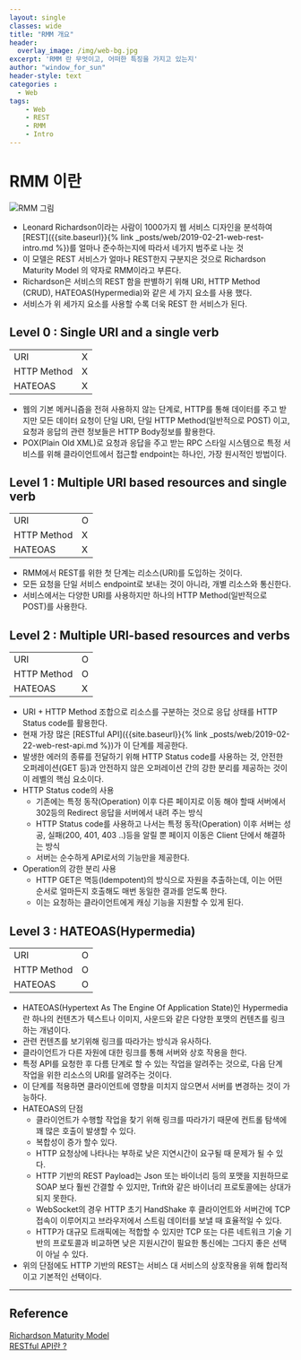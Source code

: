 ```yaml
--- 
layout: single
classes: wide
title: "RMM 개요"
header:
  overlay_image: /img/web-bg.jpg
excerpt: 'RMM 란 무엇이고, 어떠한 특징을 가지고 있는지'
author: "window_for_sun"
header-style: text
categories :
  - Web
tags:
    - Web
    - REST
    - RMM
    - Intro
---  
```



# RMM 이란
![RMM 그림]({{site.baseurl}}/img/web-rest-api-rmm.jpg)
- Leonard Richardson이라는 사람이 1000가지 웹 서비스 디자인을 분석하여 [REST]({{site.baseurl}}{% link _posts/web/2019-02-21-web-rest-intro.md %})를 얼마나 준수하는지에 따라서 네가지 범주로 나눈 것
- 이 모델은 REST 서비스가 얼마나 REST한지 구분지은 것으로 Richardson Maturity Model 의 약자로 RMM이라고 부른다.
- Richardson은  서비스의 REST 함을 판별하기 위해 URI, HTTP Method (CRUD), HATEOAS(Hypermedia)와 같은 세 가지 요소를 사용 했다.
- 서비스가 위 세가지 요소를 사용할 수록 더욱 REST 한 서비스가 된다.

## Level 0 : Single URI and a single verb

| | |
|---|---|
| URI | X 
| HTTP Method | X
| HATEOAS | X

- 웹의 기본 메커니즘을 전혀 사용하지 않는 단계로, HTTP를 통해 데이터를 주고 받지만 모든 데이터 요청이 단일 URI, 단일 HTTP Method(일반적으로 POST) 이고, 요청과 응답의 관련 정보들은 HTTP Body정보를 활용한다.
- POX(Plain Old XML)로 요청과 응답을 주고 받는 RPC 스타일 시스템으로 특정 서비스를 위해 클라이언트에서 접근할 endpoint는 하나인, 가장 원시적인 방법이다.

## Level 1 : Multiple URI based resources and single verb

| | |
|---|---|
| URI | O 
| HTTP Method | X
| HATEOAS | X

- RMM에서 REST를 위한 첫 단계는 리소스(URI)를 도입하는 것이다.
- 모든 요청을 단일 서비스 endpoint로 보내는 것이 아니라, 개별 리소스와 통신한다.
- 서비스에서는 다양한 URI를 사용하지만 하나의 HTTP Method(일반적으로 POST)를 사용한다.

## Level 2 : Multiple URI-based resources and verbs

| | |
|---|---|
| URI | O
| HTTP Method | O
| HATEOAS | X

- URI + HTTP Method 조합으로 리소스를 구분하는 것으로 응답 상태를 HTTP Status code를 활용한다.
- 현재 가장 많은 [RESTful API]({{site.baseurl}}{% link _posts/web/2019-02-22-web-rest-api.md %})가 이 단계를 제공한다.
- 발생한 에러의 종류를 전달하기 위해 HTTP Status code를 사용하는 것, 안전한 오퍼레이션(GET 등)과 안전하지 않은 오퍼레이션 간의 강한 분리를 제공하는 것이 이 레벨의 핵심 요소이다.
- HTTP Status code의 사용
	- 기존에는 특정 동작(Operation) 이후 다른 페이지로 이동 해야 할때 서버에서 302등의 Redirect 응답을 서버에서 내려 주는 방식
	- HTTP Status code를 사용하고 나서는 특정 동작(Operation) 이후 서버는 성공, 실패(200, 401, 403 ..)등을 알릴 뿐 페이지 이동은 Client 단에서 해결하는 방식
	- 서버는 순수하게 API로서의 기능만을 제공한다.
- Operation의 강한 분리 사용
	- HTTP GET은 멱등(Idempotent)의 방식으로 자원을 추출하는데, 이는 어떤 순서로 얼마든지 호출해도 매번 동일한 결과를 얻도록 한다.
	- 이는 요청하는 클라이언트에게 캐싱 기능을 지원할 수 있게 된다.

## Level 3 : HATEOAS(Hypermedia)

| | |
|---|---|
| URI | O
| HTTP Method | O
| HATEOAS | O

- HATEOAS(Hypertext As The Engine Of Application State)인 Hypermedia란 하나의 컨텐츠가 텍스트나 이미지, 사운드와 같은 다양한 포맷의 컨텐츠를 링크하는 개념이다.
- 관련 컨텐츠를 보기위해 링크를 따라가는 방식과 유사하다.
- 클라이언트가 다른 자원에 대한 링크를 통해 서버와 상호 작용을 한다.
- 특정 API를 요청한 후 다름 단계로 할 수 있는 작업을 알려주는 것으로, 다음 단계 작업을 위한 리소스의 URI를 알려주는 것이다.
- 이 단계를 적용하면 클라이언트에 영향을 미치지 않으면서 서버를 변경하는 것이 가능하다.
- HATEOAS의 단점
	- 클라이언트가 수행할 작업을 찾기 위해 링크를 따라가기 때문에 컨트롤 탐색에 꽤 많은 호출이 발생할 수 있다.
	- 복합성이 증가 할수 있다.
	- HTTP 요청상에 나타나는 부하로 낮은 지연시간이 요구될 때 문제가 될 수 있다.
	- HTTP 기반의 REST Payload는 Json 또는 바이너리 등의 포맷을 지원하므로 SOAP 보다 훨씬 간결할 수 있지만, Trift와 같은 바이너리 프로토콜에는 상대가 되지 못한다.
	- WebSocket의 경우 HTTP 초기 HandShake 후 클라이언트와 서버간에 TCP접속이 이루어지고 브라우저에서 스트림 데이터를 보낼 때 효율적일 수 있다.
	- HTTP가 대규모 트래픽에는 적합할 수 있지만 TCP 또는 다른 네트워크 기술 기반의 프로토콜과 비교하면 낮은 지원시간이 필요한 통신에는 그다지 좋은 선택이 아닐 수 있다.
- 위의 단점에도 HTTP 기반의 REST는 서비스 대 서비스의 상호작용을 위해 합리적이고 기본적인 선택이다.


---
## Reference
[Richardson Maturity Model](https://restfulapi.net/richardson-maturity-model/)  
[RESTful API란 ?](https://brainbackdoor.tistory.com/53)  